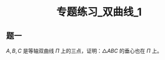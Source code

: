 <center><h1>专题练习_双曲线_1</h1></center>

## 题一

$A,B,C$ 是等轴双曲线 $\Pi$ 上的三点，证明：$\triangle ABC$ 的垂心也在 $\Pi$ 上。